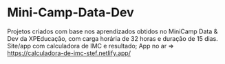 # Mini-Camp-Data-Dev
Projetos criados com base nos aprendizados obtidos no MiniCamp Data & Dev da XPEducação, com carga horária de 32 horas e duração de 15 dias. 
Site/app com calculadora de IMC e resultado;
App no ar => https://calculadora-de-imc-stef.netlify.app/
